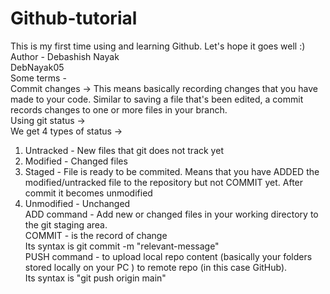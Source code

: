 # Github-tutorial
This is my first time using and learning Github. Let's hope it goes well :)<br>
Author - Debashish Nayak<br>
DebNayak05<br>
Some terms -<br>
Commit changes -> This means basically recording changes that you have made to your code. Similar to saving a file that's been edited, a commit records changes to one or more files in your branch.
<br>
Using git status -><br>
We get 4 types of status -><br>
1. Untracked - New files that git does not track yet <br>
2. Modified - Changed files <br>
3. Staged - File is ready to be commited. Means that you have ADDED the modified/untracked file to the repository but not COMMIT yet. After commit it becomes unmodified <br>
4. Unmodified - Unchanged <br>
ADD command - Add new or changed files in your working directory to the git staging area.<br>
COMMIT - is the record of change <br>Its syntax is git commit -m "relevant-message" <br>
PUSH command - to upload local repo content (basically your folders stored locally on your PC ) to remote repo (in this case GitHub).
<br>Its syntax is "git push origin main"
